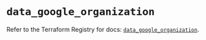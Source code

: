 # `data_google_organization`

Refer to the Terraform Registry for docs: [`data_google_organization`](https://registry.terraform.io/providers/hashicorp/google-beta/6.48.0/docs/data-sources/google_organization).
